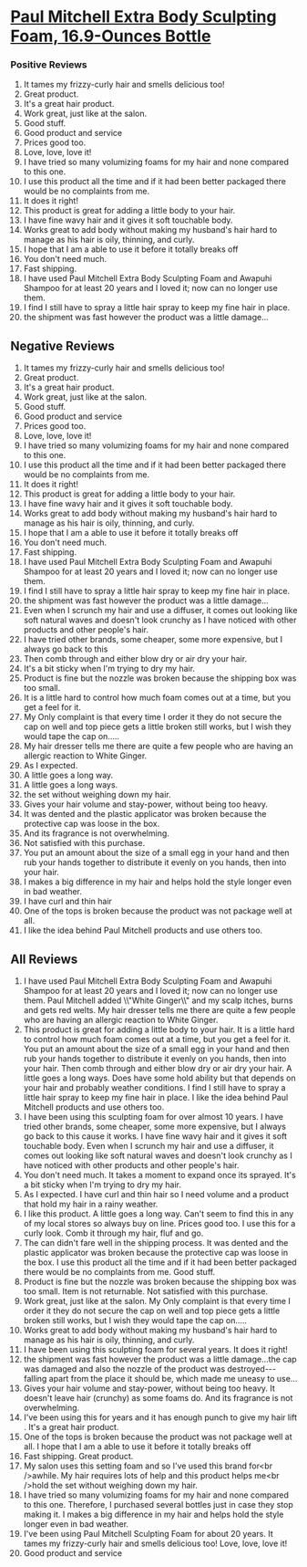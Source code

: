 # [Paul Mitchell Extra Body Sculpting Foam, 16.9-Ounces Bottle](https://products.checkmycream.com/products/Paul-Mitchell-Extra-Body-Sculpting-Foam-16.9-Ounces-Bottle.html)

### Positive Reviews

<ol>
      <li>It tames my frizzy-curly hair and smells delicious too!  </li>
      <li>Great product.</li>
      <li>It&#x27;s a great hair product.</li>
      <li>Work great, just like at the salon.</li>
      <li>Good stuff.</li>
      <li>Good product and service</li>
      <li>Prices good too.  </li>
      <li>Love, love, love it!</li>
      <li>I have tried so many volumizing foams for my hair and none compared to this one.  </li>
      <li>I use this product all the time and if it had been better packaged there would be no complaints from me.  </li>
      <li>It does it right!</li>
      <li>This product is great for adding a little body to your hair.  </li>
      <li>I have fine wavy hair and it gives it soft touchable body.</li>
      <li>Works great to add body without making my husband&#x27;s hair hard to manage  as his hair is oily, thinning, and curly.</li>
      <li>I hope that I am a able to use it before it totally breaks off</li>
      <li>You don&#x27;t need much.  </li>
      <li>Fast shipping.  </li>
      <li>I have used Paul Mitchell Extra Body Sculpting Foam and Awapuhi Shampoo for at least 20 years and I loved it; now can no longer use them.  </li>
      <li>I find I still have to spray a little hair spray to keep my fine hair in place.</li>
      <li>the shipment was fast however the product was a little damage...</li>
</ol>


<h2>Negative Reviews</h2>
<ol>
<li> It tames my frizzy-curly hair and smells delicious too!  </li>
<li> Great product.</li>
<li> It&#x27;s a great hair product.</li>
<li> Work great, just like at the salon.</li>
<li> Good stuff.</li>
<li> Good product and service</li>
<li> Prices good too.  </li>
<li> Love, love, love it!</li>
<li> I have tried so many volumizing foams for my hair and none compared to this one.  </li>
<li> I use this product all the time and if it had been better packaged there would be no complaints from me.  </li>
<li> It does it right!</li>
<li> This product is great for adding a little body to your hair.  </li>
<li> I have fine wavy hair and it gives it soft touchable body.</li>
<li> Works great to add body without making my husband&#x27;s hair hard to manage  as his hair is oily, thinning, and curly.</li>
<li> I hope that I am a able to use it before it totally breaks off</li>
<li> You don&#x27;t need much.  </li>
<li> Fast shipping.  </li>
<li> I have used Paul Mitchell Extra Body Sculpting Foam and Awapuhi Shampoo for at least 20 years and I loved it; now can no longer use them.  </li>
<li> I find I still have to spray a little hair spray to keep my fine hair in place.</li>
<li> the shipment was fast however the product was a little damage...</li>
<li> Even when I scrunch my hair and use a diffuser, it comes out looking like soft natural waves and doesn&#x27;t look crunchy as I have noticed with other products and other people&#x27;s hair.</li>
<li> I have tried other brands, some cheaper, some more expensive, but I always go back to this</li>
<li> Then comb through and either blow dry or air dry your hair.  </li>
<li> It&#x27;s a bit sticky when I&#x27;m trying to dry my hair.</li>
<li> Product is fine but the nozzle was broken because the shipping box was too small.  </li>
<li> It is a little hard to control how much foam comes out at a time, but you get a feel for it.  </li>
<li> My Only complaint is that every time I order it they do not secure the cap on well and top piece gets a little broken still works, but I wish they would tape the cap on.....</li>
<li> My hair dresser tells me there are quite a few people who are having an allergic reaction to White Ginger.</li>
<li> As I expected.</li>
<li> A little goes a long way.  </li>
<li> A little goes a long ways.</li>
<li> the set without weighing down my hair.</li>
<li> Gives your hair volume and stay-power, without being too heavy.  </li>
<li> It was dented and the plastic applicator was broken because the protective cap was loose in the box.  </li>
<li> And its fragrance is not overwhelming.</li>
<li> Not satisfied with this purchase.</li>
<li> You put an amount about the size of a small egg in your hand and then rub your hands together to distribute it evenly on you hands, then into your hair.</li>
<li> I makes a big difference in my hair and helps hold the style longer even in bad weather.</li>
<li> I have curl and thin hair</li>
<li> One of the tops is broken because the product was not package well at all.  </li>
<li> I like the idea behind Paul Mitchell products and use others too.</li>
</ol>

<h2>All Reviews</h2>

<ol>
    <li> I have used Paul Mitchell Extra Body Sculpting Foam and Awapuhi Shampoo for at least 20 years and I loved it; now can no longer use them.  Paul Mitchell  added \\&quot;White Ginger\\&quot; and my scalp itches, burns and gets red welts.  My hair dresser tells me there are quite a few people who are having an allergic reaction to White Ginger.</li>
    <li> This product is great for adding a little body to your hair.  It is a little hard to control how much foam comes out at a time, but you get a feel for it.  You put an amount about the size of a small egg in your hand and then rub your hands together to distribute it evenly on you hands, then into your hair. Then comb through and either blow dry or air dry your hair.  A little goes a long ways. Does have some hold ability but that depends on your hair and probably weather conditions. I find I still have to spray a little hair spray to keep my fine hair in place. I like the idea behind Paul Mitchell products and use others too.</li>
    <li> I have been using this sculpting foam for over almost 10 years.  I have tried other brands, some cheaper, some more expensive, but I always go back to this cause it works.  I have fine wavy hair and it gives it soft touchable body. Even when I scrunch my hair and use a diffuser, it comes out looking like soft natural waves and doesn&#x27;t look crunchy as I have noticed with other products and other people&#x27;s hair.</li>
    <li> You don&#x27;t need much.  It takes a moment to expand once its sprayed.  It&#x27;s a bit sticky when I&#x27;m trying to dry my hair.</li>
    <li> As I expected. I have curl and thin hair so I need volume and a product that hold my hair in a rainy weather.</li>
    <li> I like this product.  A little goes a long way.  Can&#x27;t seem to find this in any of my local stores so always buy on line.  Prices good too.  I use this for a curly look.  Comb it through my hair, fluf and go.</li>
    <li> The can didn&#x27;t fare well in the shipping process.  It was dented and the plastic applicator was broken because the protective cap was loose in the box.  I use this product all the time and if it had been better packaged there would be no complaints from me.  Good stuff.</li>
    <li> Product is fine but the nozzle was broken because the shipping box was too small.  Item is not returnable.  Not satisfied with this purchase.</li>
    <li> Work great, just like at the salon. My Only complaint is that every time I order it they do not secure the cap on well and top piece gets a little broken still works, but I wish they would tape the cap on.....</li>
    <li> Works great to add body without making my husband&#x27;s hair hard to manage  as his hair is oily, thinning, and curly.</li>
    <li> I have been using this sculpting foam for several years.  It does it right!</li>
    <li> the shipment was fast however the product was a little damage...the cap was damaged and also the nozzle of the product was destroyed---falling apart from the place it should be, which made me uneasy to use...</li>
    <li> Gives your hair volume and stay-power, without being too heavy.  It doesn&#x27;t leave hair (crunchy) as some foams do.  And its fragrance is not overwhelming.</li>
    <li> I&#x27;ve been using this for years and it has enough punch to give my hair lift .  It&#x27;s a great hair product.</li>
    <li> One of the tops is broken because the product was not package well at all.  I hope that I am a able to use it before it totally breaks off</li>
    <li> Fast shipping.  Great product.</li>
    <li> My salon uses this setting foam and so I&#x27;ve used this brand for&lt;br /&gt;awhile.  My hair requires lots of help and this product helps me&lt;br /&gt;hold the set without weighing down my hair.</li>
    <li> I have tried so many volumizing foams for my hair and none compared to this one.  Therefore, I purchased several bottles just in case they stop making it.  I makes a big difference in my hair and helps hold the style longer even in bad weather.</li>
    <li> I&#x27;ve been using Paul Mitchell Sculpting Foam for about 20 years.  It tames my frizzy-curly hair and smells delicious too!  Love, love, love it!</li>
    <li> Good product and service</li>
</ol>




